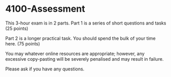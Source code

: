 # 4100-Assessment

This 3-hour exam is in 2 parts.
Part 1 is a series of short questions and tasks (25 points)

Part 2 is a longer practical task. You should spend the bulk of your time here. (75 points)

You may whatever online resources are appropriate; however, any excessive copy-pasting will be severely penalised and may result in failure.

Please ask if you have any questions.

